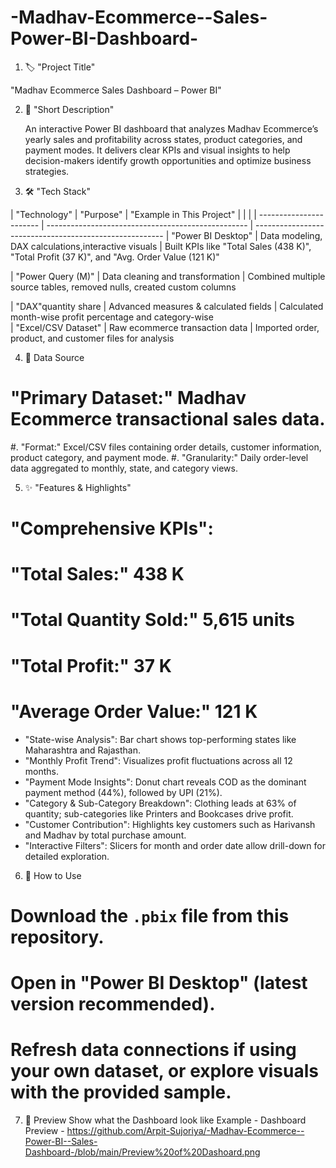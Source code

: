 # -Madhav-Ecommerce--Sales- Power-BI-Dashboard-
1. 🏷️ "Project Title"

  "Madhav Ecommerce Sales Dashboard – Power BI"

2. 📝 "Short Description"

   An interactive Power BI dashboard that analyzes Madhav Ecommerce’s yearly sales and profitability across states, product categories, and       payment modes.
   It delivers clear KPIs and visual insights to help decision-makers identify growth opportunities and optimize business strategies.

3. 🛠️ "Tech Stack"

|    "Technology"           |                  "Purpose"                           |           "Example in This Project"                       |                           |                                                      |
| -----------------------   | --------------------------------------------------   | -------------------------------------------------------   | "Power BI Desktop"        | Data modeling, DAX calculations,interactive visuals  | Built KPIs like "Total Sales (438 K)", "Total Profit                                                                                           (37 K)", and "Avg. Order Value (121 K)"

| "Power Query (M)"         | Data cleaning and transformation                     | Combined multiple source tables, removed nulls, created       custom columns  

| "DAX"quantity share       | Advanced measures & calculated fields                | Calculated month-wise profit percentage and category-wise                           
| "Excel/CSV Dataset"       | Raw ecommerce transaction data                       | Imported order, product, and customer files for analysis                                        

4. 📂 Data Source

# "Primary Dataset:" Madhav Ecommerce transactional sales data.
#. "Format:" Excel/CSV files containing order details, customer information, product category, and payment mode.
#. "Granularity:" Daily order-level data aggregated to monthly, state, and category views.

5. ✨ "Features & Highlights"

# "Comprehensive KPIs":
# "Total Sales:" 438 K
# "Total Quantity Sold:" 5,615 units
# "Total Profit:" 37 K
# "Average Order Value:" 121 K

* "State-wise Analysis": Bar chart shows top-performing states like Maharashtra and Rajasthan.
* "Monthly Profit Trend": Visualizes profit fluctuations across all 12 months.
* "Payment Mode Insights": Donut chart reveals COD as the dominant payment method (44%), followed by UPI (21%).
* "Category & Sub-Category Breakdown": Clothing leads at 63% of quantity; sub-categories like Printers and Bookcases drive profit.
* "Customer Contribution": Highlights key customers such as Harivansh and Madhav by total purchase amount.
* "Interactive Filters": Slicers for month and order date allow drill-down for detailed exploration.

6. 🚀 How to Use
# Download the `.pbix` file from this repository.
# Open in "Power BI Desktop" (latest version recommended).
# Refresh data connections if using your own dataset, or explore visuals with the provided sample.

7. 📸 Preview
Show what the Dashboard look like
Example - Dashboard Preview -  https://github.com/Arpit-Sujoriya/-Madhav-Ecommerce--Power-BI--Sales-Dashboard-/blob/main/Preview%20of%20Dashoard.png
